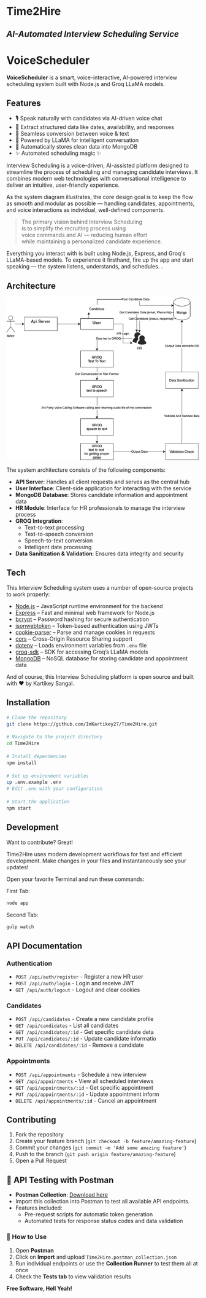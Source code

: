 # Time2Hire
## _AI-Automated Interview Scheduling Service_


# VoiceScheduler

**VoiceScheduler** is a smart, voice-interactive, AI-powered interview scheduling system built with Node.js and Groq LLaMA models.

## Features

- 🎙️ Speak naturally with candidates via AI-driven voice chat  
- 📅 Extract structured data like dates, availability, and responses  
- 🔁 Seamless conversion between voice & text  
- 🧠 Powered by LLaMA for intelligent conversation  
- 💾 Automatically stores clean data into MongoDB  
- ✨ Automated scheduling magic ✨

Interview Scheduling is a voice-driven, AI-assisted platform designed to streamline the process of scheduling and managing candidate interviews. It combines modern web technologies with conversational intelligence to deliver an intuitive, user-friendly experience.

As the system diagram illustrates, the core design goal is to keep the flow as smooth and modular as possible — handling candidates, appointments, and voice interactions as individual, well-defined components.

> The primary vision behind Interview Scheduling  
> is to simplify the recruiting process using  
> voice commands and AI — reducing human effort  
> while maintaining a personalized candidate experience.

Everything you interact with is built using Node.js, Express, and Groq's LLaMA-based models. To experience it firsthand, fire up the app and start speaking — the system listens, understands, and schedules.
.

## Architecture

![Time2Hire Architecture](./public/images/1234.png)

The system architecture consists of the following components:

- **API Server**: Handles all client requests and serves as the central hub
- **User Interface**: Client-side application for interacting with the service
- **MongoDB Database**: Stores candidate information and appointment data
- **HR Module**: Interface for HR professionals to manage the interview process
- **GROQ Integration**:
  - Text-to-text processing
  - Text-to-speech conversion
  - Speech-to-text conversion
  - Intelligent date processing
- **Data Sanitization & Validation**: Ensures data integrity and security

## Tech

This Interview Scheduling system uses a number of open-source projects to work properly:

- [Node.js](https://nodejs.org/) – JavaScript runtime environment for the backend
- [Express](https://expressjs.com/) – Fast and minimal web framework for Node.js
- [bcrypt](https://www.npmjs.com/package/bcrypt) – Password hashing for secure authentication
- [jsonwebtoken](https://www.npmjs.com/package/jsonwebtoken) – Token-based authentication using JWTs
- [cookie-parser](https://www.npmjs.com/package/cookie-parser) – Parse and manage cookies in requests
- [cors](https://www.npmjs.com/package/cors) – Cross-Origin Resource Sharing support
- [dotenv](https://www.npmjs.com/package/dotenv) – Loads environment variables from `.env` file
- [groq-sdk](https://www.npmjs.com/package/groq-sdk) – SDK for accessing Groq’s LLaMA models
- [MongoDB](https://www.mongodb.com/) – NoSQL database for storing candidate and appointment data

And of course, this Interview Scheduling platform is open source and built with ❤️ by Kartikey Sangal.

## Installation

```sh
# Clone the repository
git clone https://github.com/ImKartikey27/Time2Hire.git

# Navigate to the project directory
cd Time2Hire

# Install dependencies
npm install

# Set up environment variables
cp .env.example .env
# Edit .env with your configuration

# Start the application
npm start
```


## Development

Want to contribute? Great!

Time2Hire uses modern development workflows for fast and efficient development.
Make changes in your files and instantaneously see your updates!

Open your favorite Terminal and run these commands:

First Tab:
```sh
node app
```

Second Tab:
```sh
gulp watch
```

## API Documentation

### Authentication

- `POST /api/auth/register` - Register a new HR user
- `POST /api/auth/login` - Login and receive JWT
- `GET /api/auth/logout` - Logout and clear cookies

### Candidates

- `POST /api/candidates` - Create a new candidate profile
- `GET /api/candidates` - List all candidates
- `GET /api/candidates/:id` - Get specific candidate deta
- `PUT /api/candidates/:id` - Update candidate informatio
- `DELETE /api/candidates/:id` - Remove a candidate

### Appointments

- `POST /api/appointments` - Schedule a new interview
- `GET /api/appointments` - View all scheduled interviews
- `GET /api/appointments/:id` - Get specific appointment 
- `PUT /api/appointments/:id` - Update appointment inform
- `DELETE /api/appointments/:id` - Cancel an appointment


## Contributing

1. Fork the repository
2. Create your feature branch (`git checkout -b feature/amazing-feature`)
3. Commit your changes (`git commit -m 'Add some amazing feature'`)
4. Push to the branch (`git push origin feature/amazing-feature`)
5. Open a Pull Request

## 🧪 API Testing with Postman

- **Postman Collection**: [Download here](./public/Time2Hire.postman_collection.json)
- Import this collection into Postman to test all available API endpoints.
- Features included:
  - Pre-request scripts for automatic token generation
  - Automated tests for response status codes and data validation

### 🔧 How to Use
1. Open **Postman**
2. Click on **Import** and upload `Time2Hire.postman_collection.json`
3. Run individual endpoints or use the **Collection Runner** to test them all at once
4. Check the **Tests tab** to view validation results

**Free Software, Hell Yeah!**

[//]: # (These are reference links used in the body of this note and get stripped out when the markdown processor does its job. There is no need to format nicely because it shouldn't be seen. Thanks SO - http://stackoverflow.com/questions/4823468/store-comments-in-markdown-syntax)

   [dill]: <https://github.com/joemccann/dillinger>
   [git-repo-url]: <https://github.com/joemccann/dillinger.git>
   [john gruber]: <http://daringfireball.net>
   [df1]: <http://daringfireball.net/projects/markdown/>
   [markdown-it]: <https://github.com/markdown-it/markdown-it>
   [Ace Editor]: <http://ace.ajax.org>
   [node.js]: <http://nodejs.org>
   [Twitter Bootstrap]: <http://twitter.github.com/bootstrap/>
   [jQuery]: <http://jquery.com>
   [@tjholowaychuk]: <http://twitter.com/tjholowaychuk>
   [express]: <http://expressjs.com>
   [AngularJS]: <http://angularjs.org>
   [Gulp]: <http://gulpjs.com>

   [PlDb]: <https://github.com/joemccann/dillinger/tree/master/plugins/dropbox/README.md>
   [PlGh]: <https://github.com/joemccann/dillinger/tree/master/plugins/github/README.md>
   [PlGd]: <https://github.com/joemccann/dillinger/tree/master/plugins/googledrive/README.md>
   [PlOd]: <https://github.com/joemccann/dillinger/tree/master/plugins/onedrive/README.md>
   [PlMe]: <https://github.com/joemccann/dillinger/tree/master/plugins/medium/README.md>
   [PlGa]: <https://github.com/RahulHP/dillinger/blob/master/plugins/googleanalytics/README.md>
